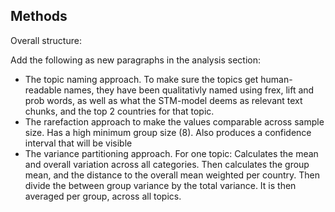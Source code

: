 
## Methods

Overall structure:


Add the following as new paragraphs in the analysis section:

- The topic naming approach. To make sure the topics get human-readable names, they have been qualitativly named using frex, lift and prob words, as well as what the STM-model deems as relevant text chunks, and the top 2 countries for that topic. 
- The rarefaction approach to make the values comparable across sample size. Has a high minimum group size (8). Also produces a confidence interval that will be visible 
- The variance partitioning approach. For one topic: Calculates the mean and overall variation across all categories. Then calculates the group mean, and the distance to the overall mean weighted per country. Then divide the between group variance by the total variance. It is then averaged per group, across all topics.


